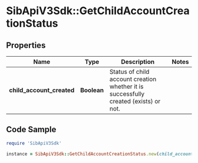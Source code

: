 # SibApiV3Sdk::GetChildAccountCreationStatus

## Properties

Name | Type | Description | Notes
------------ | ------------- | ------------- | -------------
**child_account_created** | **Boolean** | Status of child account creation whether it is successfully created (exists) or not. | 

## Code Sample

```ruby
require 'SibApiV3Sdk'

instance = SibApiV3Sdk::GetChildAccountCreationStatus.new(child_account_created: true)
```


